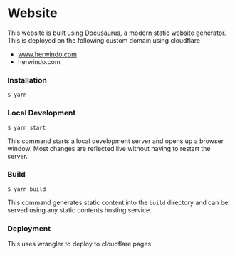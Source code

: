 # Website

This website is built using [Docusaurus](https://docusaurus.io/), a modern static website generator. This is deployed on the following custom domain using cloudflare
- www.herwindo.com
- herwindo.com

### Installation

```
$ yarn
```

### Local Development

```
$ yarn start
```

This command starts a local development server and opens up a browser window. Most changes are reflected live without having to restart the server.

### Build

```
$ yarn build
```

This command generates static content into the `build` directory and can be served using any static contents hosting service.

### Deployment

This uses wrangler to deploy to cloudflare pages
